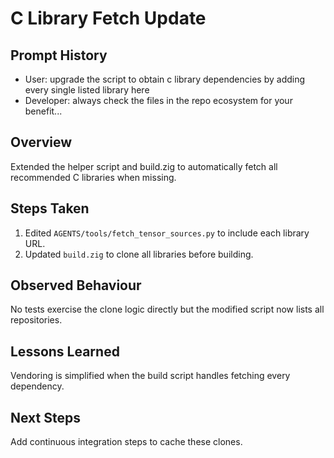 # C Library Fetch Update

## Prompt History
- User: upgrade the script to obtain c library dependencies by adding every single listed library here
- Developer: always check the files in the repo ecosystem for your benefit...

## Overview
Extended the helper script and build.zig to automatically fetch all recommended C libraries when missing.

## Steps Taken
1. Edited `AGENTS/tools/fetch_tensor_sources.py` to include each library URL.
2. Updated `build.zig` to clone all libraries before building.

## Observed Behaviour
No tests exercise the clone logic directly but the modified script now lists all repositories.

## Lessons Learned
Vendoring is simplified when the build script handles fetching every dependency.

## Next Steps
Add continuous integration steps to cache these clones.
